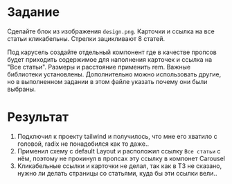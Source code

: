 # Задание
Сделайте блок из изображения `design.png`. Карточки и ссылка на все статьи кликабельны. Стрелки зацикливают 8 статей.

Под карусель создайте отдельный компонент где в качестве пропсов будет приходить содержимое для наполнения карточек и ссылка на "Все статьи".
Размеры и расстояние применить rem.
Важные библиотеки установлены. Дополнительно можно использовать другие, но в выполненном задании в этом файле указать почему они были выбраны.

# Результат

1. Подключил к проекту tailwind и получилось, что мне его хватило с головой, radix не понадобился как то даже..
2. Применил схему с default Layout и расположил ссылку `Все статьи` с нём, поэтому не прокинул в пропсах эту ссылку в компонет Carousel
3. Кликабельные ссылки и карточки не делал, так как в ТЗ не сказано, нужно ли делать страницы со статьями, куда бы эти ссылки вели..